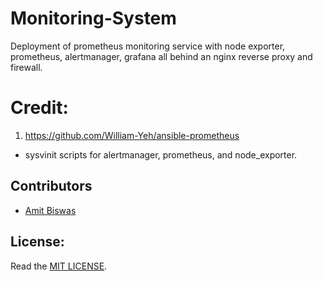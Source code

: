 # Monitoring-System
Deployment of prometheus monitoring service with node exporter, prometheus, alertmanager, grafana all behind an nginx reverse proxy and firewall.

# Credit: 
1. https://github.com/William-Yeh/ansible-prometheus
  - sysvinit scripts for alertmanager, prometheus, and node_exporter.

## Contributors

- [Amit Biswas](https://github.com/akbisw)
## License:
Read the [MIT LICENSE](LICENSE).
